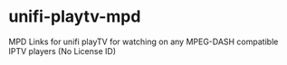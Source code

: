 # unifi-playtv-mpd
MPD Links for unifi playTV for watching on any MPEG-DASH compatible IPTV players (No License ID)

